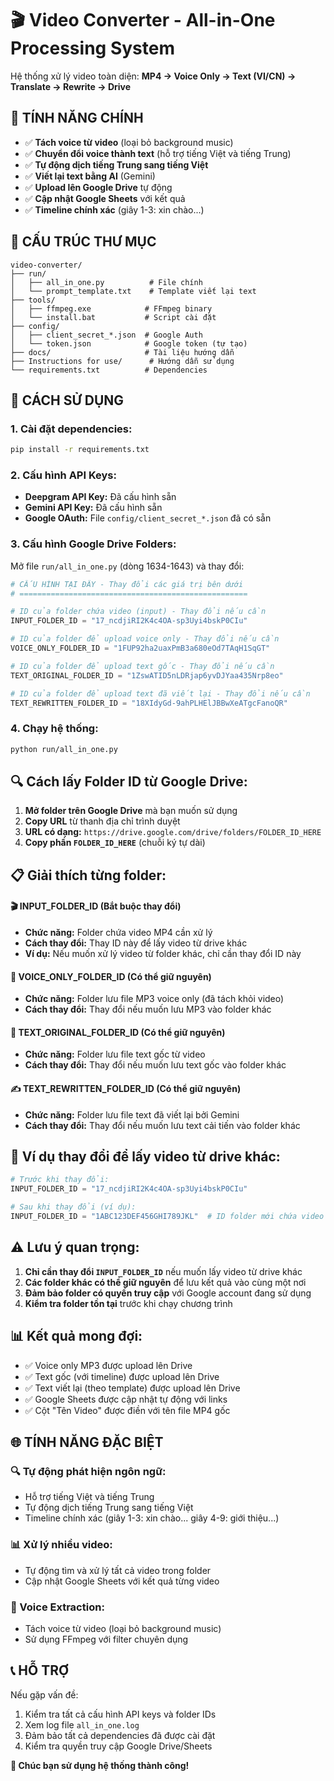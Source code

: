 # 🎬 Video Converter - All-in-One Processing System

Hệ thống xử lý video toàn diện: **MP4 → Voice Only → Text (VI/CN) → Translate → Rewrite → Drive**

## 🚀 **TÍNH NĂNG CHÍNH**

- ✅ **Tách voice từ video** (loại bỏ background music)
- ✅ **Chuyển đổi voice thành text** (hỗ trợ tiếng Việt và tiếng Trung)
- ✅ **Tự động dịch tiếng Trung sang tiếng Việt**
- ✅ **Viết lại text bằng AI** (Gemini)
- ✅ **Upload lên Google Drive** tự động
- ✅ **Cập nhật Google Sheets** với kết quả
- ✅ **Timeline chính xác** (giây 1-3: xin chào...)

## 📁 **CẤU TRÚC THƯ MỤC**

```
video-converter/
├── run/
│   ├── all_in_one.py          # File chính
│   └── prompt_template.txt    # Template viết lại text
├── tools/
│   ├── ffmpeg.exe            # FFmpeg binary
│   └── install.bat           # Script cài đặt
├── config/
│   ├── client_secret_*.json  # Google Auth
│   └── token.json            # Google token (tự tạo)
├── docs/                     # Tài liệu hướng dẫn
├── Instructions for use/      # Hướng dẫn sử dụng
└── requirements.txt          # Dependencies
```

## 🔧 **CÁCH SỬ DỤNG**

### **1. Cài đặt dependencies:**
```bash
pip install -r requirements.txt
```

### **2. Cấu hình API Keys:**
- **Deepgram API Key:** Đã cấu hình sẵn
- **Gemini API Key:** Đã cấu hình sẵn
- **Google OAuth:** File `config/client_secret_*.json` đã có sẵn

### **3. Cấu hình Google Drive Folders:**
Mở file `run/all_in_one.py` (dòng 1634-1643) và thay đổi:

```python
# CẤU HÌNH TẠI ĐÂY - Thay đổi các giá trị bên dưới
# ===================================================

# ID của folder chứa video (input) - Thay đổi nếu cần
INPUT_FOLDER_ID = "17_ncdjiRI2K4c4OA-sp3Uyi4bskP0CIu"

# ID của folder để upload voice only - Thay đổi nếu cần  
VOICE_ONLY_FOLDER_ID = "1FUP92ha2uaxPmB3a680eOd7TAqH1SqGT"

# ID của folder để upload text gốc - Thay đổi nếu cần
TEXT_ORIGINAL_FOLDER_ID = "1ZswATID5nLDRjap6yvDJYaa435Nrp8eo"

# ID của folder để upload text đã viết lại - Thay đổi nếu cần
TEXT_REWRITTEN_FOLDER_ID = "18XIdyGd-9ahPLHElJBBwXeATgcFanoQR"
```

### **4. Chạy hệ thống:**
```bash
python run/all_in_one.py
```

## 🔍 **Cách lấy Folder ID từ Google Drive:**

1. **Mở folder trên Google Drive** mà bạn muốn sử dụng
2. **Copy URL** từ thanh địa chỉ trình duyệt
3. **URL có dạng:** `https://drive.google.com/drive/folders/FOLDER_ID_HERE`
4. **Copy phần `FOLDER_ID_HERE`** (chuỗi ký tự dài)

## 📋 **Giải thích từng folder:**

#### **🎬 INPUT_FOLDER_ID** (Bắt buộc thay đổi)
- **Chức năng:** Folder chứa video MP4 cần xử lý
- **Cách thay đổi:** Thay ID này để lấy video từ drive khác
- **Ví dụ:** Nếu muốn xử lý video từ folder khác, chỉ cần thay đổi ID này

#### **🎤 VOICE_ONLY_FOLDER_ID** (Có thể giữ nguyên)
- **Chức năng:** Folder lưu file MP3 voice only (đã tách khỏi video)
- **Cách thay đổi:** Thay đổi nếu muốn lưu MP3 vào folder khác

#### **📄 TEXT_ORIGINAL_FOLDER_ID** (Có thể giữ nguyên)
- **Chức năng:** Folder lưu file text gốc từ video
- **Cách thay đổi:** Thay đổi nếu muốn lưu text gốc vào folder khác

#### **✍️ TEXT_REWRITTEN_FOLDER_ID** (Có thể giữ nguyên)
- **Chức năng:** Folder lưu file text đã viết lại bởi Gemini
- **Cách thay đổi:** Thay đổi nếu muốn lưu text cải tiến vào folder khác

## 🔄 **Ví dụ thay đổi để lấy video từ drive khác:**

```python
# Trước khi thay đổi:
INPUT_FOLDER_ID = "17_ncdjiRI2K4c4OA-sp3Uyi4bskP0CIu"

# Sau khi thay đổi (ví dụ):
INPUT_FOLDER_ID = "1ABC123DEF456GHI789JKL"  # ID folder mới chứa video
```

## ⚠️ **Lưu ý quan trọng:**

1. **Chỉ cần thay đổi `INPUT_FOLDER_ID`** nếu muốn lấy video từ drive khác
2. **Các folder khác có thể giữ nguyên** để lưu kết quả vào cùng một nơi
3. **Đảm bảo folder có quyền truy cập** với Google account đang sử dụng
4. **Kiểm tra folder tồn tại** trước khi chạy chương trình

## 📊 **Kết quả mong đợi:**

- ✅ Voice only MP3 được upload lên Drive
- ✅ Text gốc (với timeline) được upload lên Drive
- ✅ Text viết lại (theo template) được upload lên Drive
- ✅ Google Sheets được cập nhật tự động với links
- ✅ Cột "Tên Video" được điền với tên file MP4 gốc

## 🌐 **TÍNH NĂNG ĐẶC BIỆT**

### **🔍 Tự động phát hiện ngôn ngữ:**
- Hỗ trợ tiếng Việt và tiếng Trung
- Tự động dịch tiếng Trung sang tiếng Việt
- Timeline chính xác (giây 1-3: xin chào... giây 4-9: giới thiệu...)

### **📊 Xử lý nhiều video:**
- Tự động tìm và xử lý tất cả video trong folder
- Cập nhật Google Sheets với kết quả từng video

### **🎤 Voice Extraction:**
- Tách voice từ video (loại bỏ background music)
- Sử dụng FFmpeg với filter chuyên dụng

## 📞 **HỖ TRỢ**

Nếu gặp vấn đề:
1. Kiểm tra tất cả cấu hình API keys và folder IDs
2. Xem log file `all_in_one.log`
3. Đảm bảo tất cả dependencies đã được cài đặt
4. Kiểm tra quyền truy cập Google Drive/Sheets

**🎉 Chúc bạn sử dụng hệ thống thành công!**
